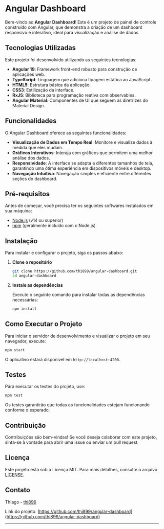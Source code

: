 # Angular Dashboard

Bem-vindo ao **Angular Dashboard**! Este é um projeto de painel de controle construído com Angular, que demonstra a criação de um dashboard responsivo e interativo, ideal para visualização e análise de dados.

## Tecnologias Utilizadas

Este projeto foi desenvolvido utilizando as seguintes tecnologias:

- **Angular 19**: Framework front-end robusto para construção de aplicações web.
- **TypeScript**: Linguagem que adiciona tipagem estática ao JavaScript.
- **HTML5**: Estrutura básica da aplicação.
- **CSS3**: Estilização da interface.
- **RxJS**: Biblioteca para programação reativa com observables.
- **Angular Material**: Componentes de UI que seguem as diretrizes do Material Design.

## Funcionalidades

O Angular Dashboard oferece as seguintes funcionalidades:

- **Visualização de Dados em Tempo Real**: Monitore e visualize dados à medida que eles mudam.
- **Gráficos Interativos**: Interaja com gráficos que permitem uma melhor análise dos dados.
- **Responsividade**: A interface se adapta a diferentes tamanhos de tela, garantindo uma ótima experiência em dispositivos móveis e desktop.
- **Navegação Intuitiva**: Navegação simples e eficiente entre diferentes seções do dashboard.

## Pré-requisitos

Antes de começar, você precisa ter os seguintes softwares instalados em sua máquina:

- [Node.js](https://nodejs.org/) (v14 ou superior)
- [npm](https://www.npmjs.com/) (geralmente incluído com o Node.js)

## Instalação

Para instalar e configurar o projeto, siga os passos abaixo:

1. **Clone o repositório**

   ```bash
   git clone https://github.com/thi899/angular-dashboard.git
   cd angular-dashboard
   ```

2. **Instale as dependências**

   Execute o seguinte comando para instalar todas as dependências necessárias:

   ```bash
   npm install
   ```

## Como Executar o Projeto

Para iniciar o servidor de desenvolvimento e visualizar o projeto em seu navegador, execute:

```bash
npm start
```

O aplicativo estará disponível em `http://localhost:4200`.

## Testes

Para executar os testes do projeto, use:

```bash
npm test
```

Os testes garantirão que todas as funcionalidades estejam funcionando conforme o esperado.

## Contribuição

Contribuições são bem-vindas! Se você deseja colaborar com este projeto, sinta-se à vontade para abrir uma issue ou enviar um pull request.

## Licença

Este projeto está sob a Licença MIT. Para mais detalhes, consulte o arquivo [LICENSE](LICENSE).

## Contato

Thiago - [thi899](https://github.com/thi899)

Link do projeto: [https://github.com/thi899/angular-dashboard](https://github.com/thi899/angular-dashboard)

---

